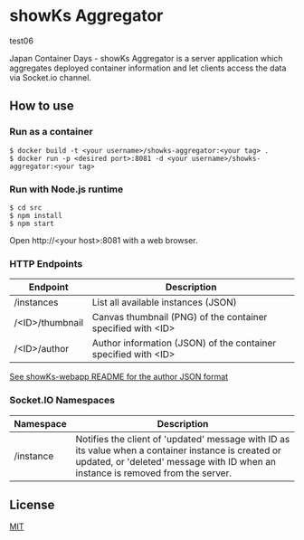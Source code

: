 # showKs Aggregator

test06

Japan Container Days - showKs Aggregator is a server application which aggregates deployed container information and let clients access the data via Socket.io channel.

## How to use

### Run as a container

```
$ docker build -t <your username>/showks-aggregator:<your tag> .
$ docker run -p <desired port>:8081 -d <your username>/showks-aggregator:<your tag>
```

### Run with Node.js runtime

```
$ cd src
$ npm install
$ npm start
```
Open http://\<your host\>:8081 with a web browser.


### HTTP Endpoints
| Endpoint | Description |
|----------|-------------|
| /instances    | List all available instances (JSON) |
| /\<ID\>/thumbnail | Canvas thumbnail (PNG) of the container specified with \<ID\>  |
| /\<ID\>/author    | Author information (JSON) of the container specified with \<ID\> |

[See showKs-webapp README for the author JSON format](https://github.com/containerdaysjp/showks-webapp)


### Socket.IO Namespaces
| Namespace | Description |
|----------|-------------|
| /instance | Notifies the client of 'updated' message with ID as its value when a container instance is created or updated, or 'deleted' message with ID when an instance is removed from the server.  |


## License

[MIT](LICENSE)
